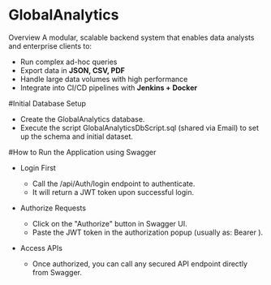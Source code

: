 # GlobalAnalytics
Overview
A modular, scalable backend system that enables data analysts and enterprise clients to:
- Run complex ad-hoc queries
- Export data in **JSON, CSV, PDF**
- Handle large data volumes with high performance
- Integrate into CI/CD pipelines with **Jenkins + Docker**


#Initial Database Setup
- Create the GlobalAnalytics database.
- Execute the script GlobalAnalyticsDbScript.sql (shared via Email) to set up the schema and initial dataset.


#How to Run the Application using Swagger
- Login First
	- Call the /api/Auth/login endpoint to authenticate.
	- It will return a JWT token upon successful login.

- Authorize Requests
	- Click on the "Authorize" button in Swagger UI.
	- Paste the JWT token in the authorization popup (usually as: Bearer <token>).

- Access APIs
	- Once authorized, you can call any secured API endpoint directly from Swagger.
